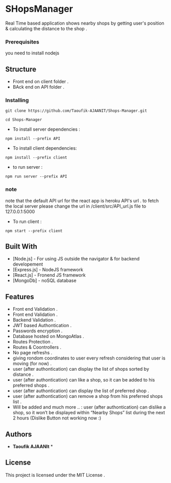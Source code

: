 # SHopsManager

Real Time  based application shows nearby shops by getting user's position &  calculating the distance to the shop .


### Prerequisites

 you need to install nodejs 

## Structure

* Front end on client folder .
* BAck end on API folder .

### Installing

```
git clone https://github.com/Taoufik-AJAANIT/Shops-Manager.git
```

```
cd Shops-Manager
```

* To install server dependencies : 
```
npm install --prefix API
```

* To install client dependencies: 
```
npm install --prefix client
```

* to run server : 
```
npm run server --prefix API
```

### note

note that the default API url for the react app is heroku API's url .
to fetch the local server please change the url in  /client/src/API_url.js file 
to 127.0.0.1:5000

* To run client :
```
npm start --prefix client
```


## Built With

* [Node.js] - For using JS outside the navigator & for backend developement
* [Express.js] - NodeJS framework
* [React.js] - Fronend JS framework
* [MongoDb] - noSQL database

## Features

* Front end Validation .
* Front end Validation .
* Backend Validation .
* JWT based Authontication .
* Passwords encryption .
* Database hosted on MongoAtlas .
* Routes Protection .
* Routes & Coontrollers .
* No page refreshs .
* giving rondom coordinates to user every refresh considering that user is moving (for now) .
* user (after authontication) can display the list of shops sorted by distance .
* user (after authontication)  can like a shop, so it can be added to his preferred shops .
* user (after authontication)  can display the list of preferred shop .
* user (after authontication)  can remove a shop from his preferred shops list .
* Will be added and much more .. :  user (after authontication)  can dislike a shop, so it won’t be displayed within “Nearby Shops” list during the next 2 hours (Dislike Button not working now :)

## Authors

* **Taoufik AJAANIt**  *

## License

This project is licensed under the MIT License .
